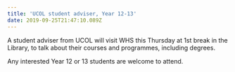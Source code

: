 ```yaml
---
title: 'UCOL student adviser, Year 12-13'
date: 2019-09-25T21:47:10.089Z
---
```

A student adviser from UCOL will visit WHS this Thursday at 1st break in the Library, to talk about their courses and programmes, including degrees. 

Any interested Year 12 or 13 students are welcome to attend.
